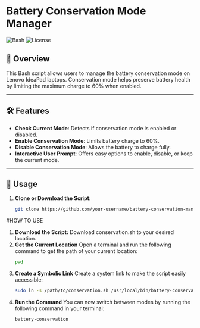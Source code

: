 # Battery Conservation Mode Manager

![Bash](https://img.shields.io/badge/Bash-Script-blue.svg)
![License](https://img.shields.io/badge/License-MIT-green.svg)

## 📖 Overview
This Bash script allows users to manage the battery conservation mode on Lenovo IdeaPad laptops. Conservation mode helps preserve battery health by limiting the maximum charge to 60% when enabled.

---

## 🛠️ Features
- **Check Current Mode**: Detects if conservation mode is enabled or disabled.
- **Enable Conservation Mode**: Limits battery charge to 60%.
- **Disable Conservation Mode**: Allows the battery to charge fully.
- **Interactive User Prompt**: Offers easy options to enable, disable, or keep the current mode.

---

## 🚀 Usage
1. **Clone or Download the Script**:
   ```bash
   git clone https://github.com/your-username/battery-conservation-manager.git


#HOW TO USE
1. **Download the Script:**
   Download conservation.sh to your desired location.
2. **Get the Current Location**
   Open a terminal and run the following command to get the path of your current location:
   ```sh
   pwd
4. **Create a Symbolic Link**
   Create a system link to make the script easily accessible:
   ```sh
   sudo ln -s /path/to/conservation.sh /usr/local/bin/battery-conservation
6. **Run the Command**
    You can now switch between modes by running the following command in your terminal:
   ```sh
   battery-conservation
